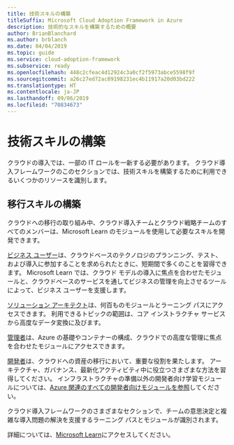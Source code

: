 ```yaml
---
title: 技術スキルの構築
titleSuffix: Microsoft Cloud Adoption Framework in Azure
description: 技術的なスキルを構築するための概要
author: BrianBlanchard
ms.author: brblanch
ms.date: 04/04/2019
ms.topic: guide
ms.service: cloud-adoption-framework
ms.subservice: ready
ms.openlocfilehash: 448c2cfeac4d12924c3a0cf2f5973abce5598f9f
ms.sourcegitcommit: a26c27ed72ac89198231ec4b11917a20d03bd222
ms.translationtype: HT
ms.contentlocale: ja-JP
ms.lasthandoff: 09/06/2019
ms.locfileid: "70834673"
---
```

# <a name="build-technical-skills"></a>技術スキルの構築

クラウドの導入では、一部の IT ロールを一新する必要があります。 クラウド導入フレームワークのこのセクションでは、技術スキルを構築するために利用できるいくつかのリソースを識別します。

## <a name="migration-skill-building"></a>移行スキルの構築

クラウドへの移行の取り組み中、クラウド導入チームとクラウド戦略チームのすべてのメンバーは、Microsoft Learn のモジュールを使用して必要なスキルを開発できます。

[ビジネス ユーザー](/learn/browse/?roles=business-user)は、クラウドベースのテクノロジのプランニング、テスト、および導入に参加することを求められたときに、短期間で多くのことを習得できます。 Microsoft Learn では、クラウド モデルの導入に焦点を合わせたモジュールと、クラウドベースのサービスを通してビジネスの管理を向上させるツールによって、ビジネス ユーザーを支援します。

[ソリューション アーキテクト](/learn/browse/?roles=solution-architect)は、何百ものモジュールとラーニング パスにアクセスできます。 利用できるトピックの範囲は、コア インストラクチャ サービスから高度なデータ変換に及びます。

[管理者](/learn/browse/?roles=administrator)は、Azure の基礎やコンテナーの構成、クラウドでの高度な管理に焦点を合わせたモジュールにアクセスできます。

[開発者](/learn/browse/?roles=developer&term=infrastructure)は、クラウドへの資産の移行において、重要な役割を果たします。 アーキテクチャ、ガバナンス、最新化アクティビティ中に役立つさまざまな方法を習得してください。 インフラストラクチャの準備以外の開発者向け学習モジュールについては、[Azure 関連のすべての開発者向けモジュールを参照](/learn/browse/?roles=developer&products=azure)してください。

クラウド導入フレームワークのさまざまなセクションで、チームの意思決定と複雑な導入問題の解決を支援するラーニング パスとモジュールが識別されます。

詳細については、[Microsoft Learn](/learn)にアクセスしてください。
